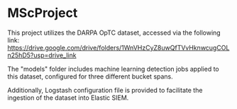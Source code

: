 # MScProject
This project utilizes the DARPA OpTC dataset, accessed via the following link: https://drive.google.com/drive/folders/1WnVHzCyZ8uwQfTVvHknwcugCOLn25hD5?usp=drive_link

The "models" folder includes machine learning detection jobs applied to this dataset, configured for three different bucket spans.

Additionally, Logstash configuration file is provided to facilitate the ingestion of the dataset into Elastic SIEM.

